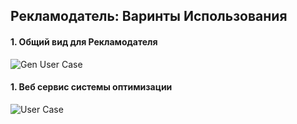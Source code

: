 


## Рекламодатель: Варинты Использования



#### 1. Общий вид для Рекламодателя

![Gen User Case](https://raw.github.com/vchub/bid_op/dev/docs/models/diagrams/Advertiser.png)







#### 1. Веб сервис системы оптимизации

![User Case](https://raw.github.com/vchub/bid_op/dev/docs/models/diagrams/case1.png)



